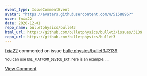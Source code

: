 ```yaml
---
event_type: IssueCommentEvent
avatar: "https://avatars.githubusercontent.com/u/5158896?"
user: fxia22
date: 2020-12-01
repo_name: bulletphysics/bullet3
html_url: https://github.com/bulletphysics/bullet3/issues/3139
repo_url: https://github.com/bulletphysics/bullet3
---
```


<a href='https://github.com/fxia22' target='_blank'>fxia22</a> commented on issue <a href='https://github.com/bulletphysics/bullet3/issues/3139' target='_blank'>bulletphysics/bullet3#3139</a>.

<small>You can use `EGL_PLATFORM_DEVICE_EXT`, here is an example:...</small>

<a href='https://github.com/bulletphysics/bullet3/issues/3139' target='_blank'>View Comment</a>